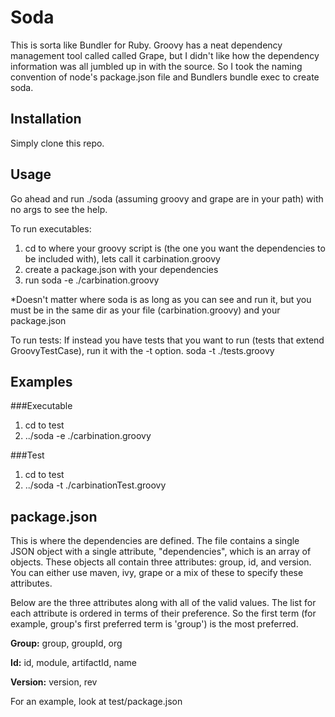 # Soda
This is sorta like Bundler for Ruby.  Groovy has a neat dependency management tool called called Grape, but I didn't like how the dependency information was all jumbled up in with the source.  So I took the naming convention of node's package.json file and Bundlers bundle exec to create soda.

## Installation
Simply clone this repo.


## Usage
Go ahead and run ./soda (assuming groovy and grape are in your path) with no args to see the help.

To run executables:
1.  cd to where your groovy script is (the one you want the dependencies to be included with), lets call it carbination.groovy
2.  create a package.json with your dependencies
3.  run soda -e ./carbination.groovy 

*Doesn't matter where soda is as long as you can see and run it, but you must be in the same dir as your file (carbination.groovy) and your package.json

To run tests:
If instead you have tests that you want to run (tests that extend GroovyTestCase), run it with the -t option.
soda -t ./tests.groovy


## Examples
###Executable
1.  cd to test
2.  ../soda -e ./carbination.groovy

###Test
1.  cd to test
2.  ../soda -t ./carbinationTest.groovy


## package.json
This is where the dependencies are defined.  The file contains a single JSON object with a single attribute, "dependencies", which is an array of objects.  These objects all contain three attributes: group, id, and version.  You can either use maven, ivy, grape or a mix of these to specify these attributes.

Below are the three attributes along with all of the valid values.  The list for each attribute is ordered in terms of their preference.  So the first term (for example, group's first preferred term is 'group') is the most preferred.

**Group:** 
  group, groupId, org

**Id:**
  id, module, artifactId, name

**Version:**
  version, rev

For an example, look at test/package.json
